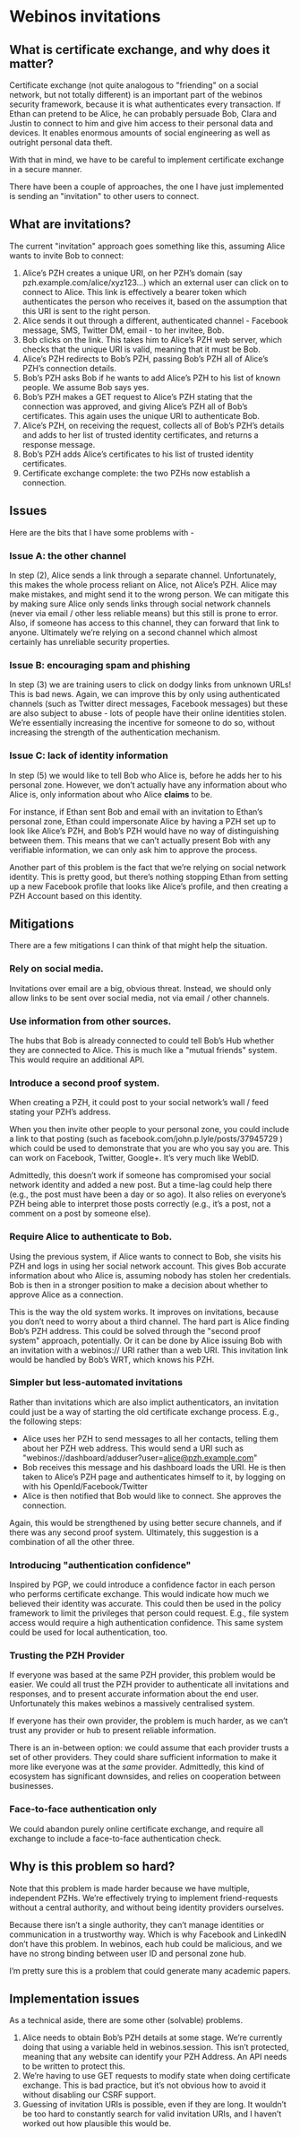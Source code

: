 Webinos invitations
===================

What is certificate exchange, and why does it matter?
-----------------------------------------------------

Certificate exchange (not quite analogous to "friending" on a social network, but not totally different) is an important part of the webinos security framework, because it is what authenticates every transaction. If Ethan can pretend to be Alice, he can probably persuade Bob, Clara and Justin to connect to him and give him access to their personal data and devices. It enables enormous amounts of social engineering as well as outright personal data theft.

With that in mind, we have to be careful to implement certificate exchange in a secure manner.

There have been a couple of approaches, the one I have just implemented is sending an "invitation" to other users to connect.

What are invitations?
---------------------

The current "invitation" approach goes something like this, assuming Alice wants to invite Bob to connect:

1.  Alice’s PZH creates a unique URI, on her PZH’s domain (say pzh.example.com/alice/xyz123…) which an external user can click on to connect to Alice. This link is effectively a bearer token which authenticates the person who receives it, based on the assumption that this URI is sent to the right person.
2.  Alice sends it out through a different, authenticated channel - Facebook message, SMS, Twitter DM, email - to her invitee, Bob.
3.  Bob clicks on the link. This takes him to Alice’s PZH web server, which checks that the unique URI is valid, meaning that it must be Bob.
4.  Alice’s PZH redirects to Bob’s PZH, passing Bob’s PZH all of Alice’s PZH’s connection details.
5.  Bob’s PZH asks Bob if he wants to add Alice’s PZH to his list of known people. We assume Bob says yes.
6.  Bob’s PZH makes a GET request to Alice’s PZH stating that the connection was approved, and giving Alice’s PZH all of Bob’s certificates. This again uses the unique URI to authenticate Bob.
7.  Alice’s PZH, on receiving the request, collects all of Bob’s PZH’s details and adds to her list of trusted identity certificates, and returns a response message.
8.  Bob’s PZH adds Alice’s certificates to his list of trusted identity certificates.
9.  Certificate exchange complete: the two PZHs now establish a connection.

Issues
------

Here are the bits that I have some problems with -

### Issue A: the other channel

In step (2), Alice sends a link through a separate channel. Unfortunately, this makes the whole process reliant on Alice, not Alice’s PZH. Alice may make mistakes, and might send it to the wrong person. We can mitigate this by making sure Alice only sends links through social network channels (never via email / other less reliable means) but this still is prone to error. Also, if someone has access to this channel, they can forward that link to anyone. Ultimately we’re relying on a second channel which almost certainly has unreliable security properties.

### Issue B: encouraging spam and phishing

In step (3) we are training users to click on dodgy links from unknown URLs! This is bad news. Again, we can improve this by only using authenticated channels (such as Twitter direct messages, Facebook messages) but these are also subject to abuse - lots of people have their online identities stolen. We’re essentially increasing the incentive for someone to do so, without increasing the strength of the authentication mechanism.

### Issue C: lack of identity information

In step (5) we would like to tell Bob who Alice is, before he adds her to his personal zone. However, we don’t actually have any information about who Alice is, only information about who Alice **claims** to be.

For instance, if Ethan sent Bob and email with an invitation to Ethan’s personal zone, Ethan could impersonate Alice by having a PZH set up to look like Alice’s PZH, and Bob’s PZH would have no way of distinguishing between them. This means that we can’t actually present Bob with any verifiable information, we can only ask him to approve the process.

Another part of this problem is the fact that we’re relying on social network identity. This is pretty good, but there’s nothing stopping Ethan from setting up a new Facebook profile that looks like Alice’s profile, and then creating a PZH Account based on this identity.

Mitigations
-----------

There are a few mitigations I can think of that might help the situation.

### Rely on social media.

Invitations over email are a big, obvious threat. Instead, we should only allow links to be sent over social media, not via email / other channels.

### Use information from other sources.

The hubs that Bob is already connected to could tell Bob’s Hub whether they are connected to Alice. This is much like a "mutual friends" system. This would require an additional API.

### Introduce a second proof system.

When creating a PZH, it could post to your social network’s wall / feed stating your PZH’s address.

When you then invite other people to your personal zone, you could include a link to that posting (such as facebook.com/john.p.lyle/posts/37945729 ) which could be used to demonstrate that you are who you say you are. This can work on Facebook, Twitter, Google+. It’s very much like WebID.

Admittedly, this doesn’t work if someone has compromised your social network identity and added a new post. But a time-lag could help there (e.g., the post must have been a day or so ago). It also relies on everyone’s PZH being able to interpret those posts correctly (e.g., it’s a post, not a comment on a post by someone else).

### Require Alice to authenticate to Bob.

Using the previous system, if Alice wants to connect to Bob, she visits his PZH and logs in using her social network account. This gives Bob accurate information about who Alice is, assuming nobody has stolen her credentials. Bob is then in a stronger position to make a decision about whether to approve Alice as a connection.

This is the way the old system works. It improves on invitations, because you don’t need to worry about a third channel. The hard part is Alice finding Bob’s PZH address. This could be solved through the "second proof system" approach, potentially. Or it can be done by Alice issuing Bob with an invitation with a webinos:// URI rather than a web URI. This invitation link would be handled by Bob’s WRT, which knows his PZH.

### Simpler but less-automated invitations

Rather than invitations which are also implict authenticators, an invitation could just be a way of starting the old certificate exchange process. E.g., the following steps:

-   Alice uses her PZH to send messages to all her contacts, telling them about her PZH web address. This would send a URI such as "webinos://dashboard/adduser?user=alice@pzh.example.com"
-   Bob receives this message and his dashboard loads the URI. He is then taken to Alice’s PZH page and authenticates himself to it, by logging on with his OpenId/Facebook/Twitter
-   Alice is then notified that Bob would like to connect. She approves the connection.

Again, this would be strengthened by using better secure channels, and if there was any second proof system. Ultimately, this suggestion is a combination of all the other three.

### Introducing "authentication confidence"

Inspired by PGP, we could introduce a confidence factor in each person who performs certificate exchange. This would indicate how much we believed their identity was accurate. This could then be used in the policy framework to limit the privileges that person could request. E.g., file system access would require a high authentication confidence. This same system could be used for local authentication, too.

### Trusting the PZH Provider

If everyone was based at the same PZH provider, this problem would be easier. We could all trust the PZH provider to authenticate all invitations and responses, and to present accurate information about the end user. Unfortunately this makes webinos a massively centralised system.

If everyone has their own provider, the problem is much harder, as we can’t trust any provider or hub to present reliable information.

There is an in-between option: we could assume that each provider trusts a set of other providers. They could share sufficient information to make it more like everyone was at the _same_ provider. Admittedly, this kind of ecosystem has significant downsides, and relies on cooperation between businesses.

### Face-to-face authentication only

We could abandon purely online certificate exchange, and require all exchange to include a face-to-face authentication check.

Why is this problem so hard?
----------------------------

Note that this problem is made harder because we have multiple, independent PZHs. We’re effectively trying to implement friend-requests without a central authority, and without being identity providers ourselves.

Because there isn’t a single authority, they can’t manage identities or communication in a trustworthy way. Which is why Facebook and LinkedIN don’t have this problem. In webinos, each hub could be malicious, and we have no strong binding between user ID and personal zone hub.

I’m pretty sure this is a problem that could generate many academic papers.

Implementation issues
---------------------

As a technical aside, there are some other (solvable) problems.

1.  Alice needs to obtain Bob’s PZH details at some stage. We’re currently doing that using a variable held in webinos.session. This isn’t protected, meaning that any website can identify your PZH Address. An API needs to be written to protect this.
2.  We’re having to use GET requests to modify state when doing certificate exchange. This is bad practice, but it’s not obvious how to avoid it without disabling our CSRF support.
3.  Guessing of invitation URIs is possible, even if they are long. It wouldn’t be too hard to constantly search for valid invitation URIs, and I haven’t worked out how plausible this would be.


